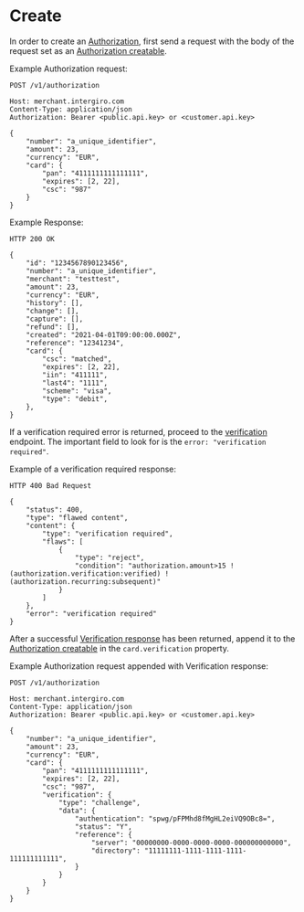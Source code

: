 # Create

In order to create an [Authorization](./reference.html#authorization), first send a request with the body of the request set as an [Authorization creatable](./reference.html#authorization).

Example Authorization request:
``` {1} JSON
POST /v1/authorization

Host: merchant.intergiro.com
Content-Type: application/json
Authorization: Bearer <public.api.key> or <customer.api.key>

{
	"number": "a_unique_identifier",
	"amount": 23,
	"currency": "EUR",
	"card": {
		"pan": "4111111111111111",
		"expires": [2, 22],
		"csc": "987"
	}
}
```

Example Response:

``` {1} JSON
HTTP 200 OK

{
	"id": "1234567890123456",
	"number": "a_unique_identifier",
	"merchant": "testtest",
	"amount": 23,
	"currency": "EUR",
	"history": [],
	"change": [],
	"capture": [],
	"refund": [],
	"created": "2021-04-01T09:00:00.000Z",
	"reference": "12341234",
	"card": {
		"csc": "matched",
		"expires": [2, 22],
		"iin": "411111",
		"last4": "1111",
		"scheme": "visa",
		"type": "debit",
	},
}
```

If a verification required error is returned, proceed to the [verification](../verification/create.html#create) endpoint. The important field to look for is the `error: "verification required"`. 

Example of a verification required response:
```{1,15} JSON
HTTP 400 Bad Request

{
	"status": 400,
	"type": "flawed content",
	"content": {
		"type": "verification required",
		"flaws": [
			{
				"type": "reject",
				"condition": "authorization.amount>15 !(authorization.verification:verified) !(authorization.recurring:subsequent)"
			}
		]
	},
	"error": "verification required"
}
```

After a successful [Verification response](../verification/create.html#create) has been returned, append it to the [Authorization creatable](./reference.html#authorization) in the `card.verification` property.

Example Authorization request appended with Verification response:
``` {1} JSON
POST /v1/authorization

Host: merchant.intergiro.com
Content-Type: application/json
Authorization: Bearer <public.api.key> or <customer.api.key>

{
	"number": "a_unique_identifier",
	"amount": 23,
	"currency": "EUR",
	"card": {
		"pan": "4111111111111111",
		"expires": [2, 22],
		"csc": "987",
		"verification": {
			"type": "challenge",
			"data": {
				"authentication": "spwg/pFPMhd8fMgHL2eiVQ9OBc8=",
				"status": "Y",
				"reference": {
					"server": "00000000-0000-0000-0000-000000000000",
					"directory": "11111111-1111-1111-1111-111111111111",
				}
			}
		}
	}
}
```
